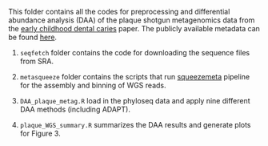 This folder contains all the codes for preprocessing and differential abundance analysis (DAA) of the plaque shotgun metagenomics data from the [early childhood dental caries](https://www.ncbi.nlm.nih.gov/pmc/articles/PMC9791751/) paper. The publicly available metadata can be found [here](https://www.ncbi.nlm.nih.gov/Traces/study/?page=2&acc=SRP331553&o=acc_s%3Aa).

1. `seqfetch` folder contains the code for downloading the sequence files from SRA.

2. `metasqueeze` folder contains the scripts that run [squeezemeta](https://github.com/jtamames/SqueezeMeta) pipeline for the assembly and binning of WGS reads.

3. `DAA_plaque_metag.R` load in the phyloseq data and apply nine different DAA methods (including ADAPT).

4. `plaque_WGS_summary.R` summarizes the DAA results and generate plots for Figure 3.